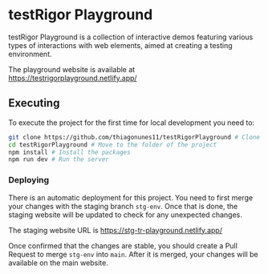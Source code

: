 # testRigor Playground

testRigor Playground is a collection of interactive demos featuring various types of interactions with web elements, aimed at creating a testing environment.

The playground website is available at https://testrigorplayground.netlify.app/


## Executing

To execute the project for the first time for local development you need to:

```bash
git clone https://github.com/thiagonunes11/testRigorPlayground # Clone the project
cd testRigorPlayground # Move to the folder of the project
npm install # Install the packages
npm run dev # Run the server
```

### Deploying

There is an automatic deployment for this project. You need to first merge your changes with the staging branch `stg-env`. Once that is done, the staging website will be updated to check for any unexpected changes.

The staging website URL is https://stg-tr-playground.netlify.app/

Once confirmed that the changes are stable, you should create a Pull Request to merge `stg-env` into `main`. After it is merged, your changes will be available on the main website.